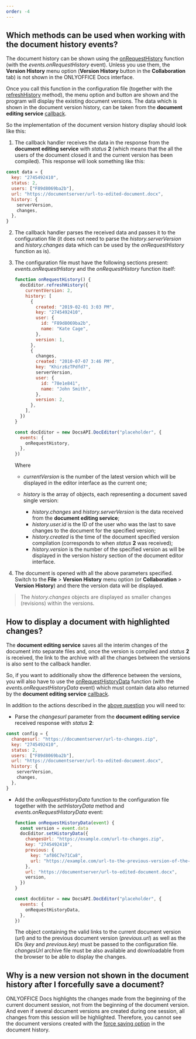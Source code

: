 ```yaml
---
order: -4
---
```


## Which methods can be used when working with the document history events?

  The document history can be shown using the [onRequestHistory](../../../Usage%20API/Config/Events/index.md#onrequesthistory) function (with the *events.onRequestHistory* event). Unless you use them, the **Version History** menu option (**Version History** button in the **Collaboration** tab) is not shown in the ONLYOFFICE Docs interface.

  Once you call this function in the configuration file (together with the [refreshHistory](../../../Usage%20API/Methods/index.md#refreshhistory) method), the menu option and button are shown and the program will display the existing document versions. The data which is shown in the document version history, can be taken from the **document editing service** [callback](../../../Usage%20API/Callback%20handler/index.md#status-2-3).

  So the implementation of the document version history display should look like this:

  1. The callback handler receives the data in the response from the **document editing service** with *status* **2** (which means that the all the users of the document closed it and the current version has been compiled). This response will look something like this:

``` javascript
const data = {
  key: "2745492410",
  status: 2,
  users: ["F89d8069ba2b"],
  url: "https://documentserver/url-to-edited-document.docx",
  history: {
    serverVersion,
    changes,
  },
}
  ```

  2. The callback handler parses the received data and passes it to the configuration file (it does not need to parse the *history.serverVersion* and *history.changes* data which can be used by the *onRequestHistory* function as is).

  3. The configuration file must have the following sections present: *events.onRequestHistory* and the *onRequestHistory* function itself:

     ``` javascript
     function onRequestHistory() {
       docEditor.refreshHistory({
         currentVersion: 2,
         history: [
           {
             created: "2019-02-01 3:03 PM",
             key: "2745492410",
             user: {
               id: "F89d8069ba2b",
               name: "Kate Cage",
             },
             version: 1,
           },
           {
             changes,
             created: "2010-07-07 3:46 PM",
             key: "Khirz6zTPdfd7",
             serverVersion,
             user: {
               id: "78e1e841",
               name: "John Smith",
             },
             version: 2,
           },
         ],
       })
     }
     
     const docEditor = new DocsAPI.DocEditor("placeholder", {
       events: {
         onRequestHistory,
       },
     })
     ```

     Where

     * *currentVersion* is the number of the latest version which will be displayed in the editor interface as the current one;

     * *history* is the array of objects, each representing a document saved single version:

       * *history.changes* and *history.serverVersion* is the data received from the **document editing service**;
       * *history.user.id* is the ID of the user who was the last to save changes to the document for the specified version;
       * *history.created* is the time of the document specified version compilation (corresponds to when *status* **2** was received);
       * *history.version* is the number of the specified version as will be displayed in the version history section of the document editor interface.

  4. The document is opened with all the above parameters specified. Switch to the **File** > **Version History** menu option (or **Collaboration** > **Version History**) and there the version data will be displayed.

  > The *history.changes* objects are displayed as smaller changes (revisions) within the versions.

## How to display a document with highlighted changes?

  The **document editing service** saves all the interim changes of the document into separate files and, once the version is compiled and *status* **2** is received, the link to the archive with all the changes between the versions is also sent to the callback handler.

  So, if you want to additionally show the difference between the versions, you will also have to use the [onRequestHistoryData](../../../Usage%20API/Config/Events/index.md#onrequesthistorydata) function (with the *events.onRequestHistoryData* event) which must contain data also returned by the **document editing service** [callback](../../../Usage%20API/Callback%20handler/index.md#changeshistory).

  In addition to the actions described in the [above question](#which-methods-can-be-used-when-working-with-the-document-history-events) you will need to:

  * Parse the *changesurl* parameter from the **document editing service** received response with *status* **2**:

``` javascript
const config = {
  changesurl: "https://documentserver/url-to-changes.zip",
  key: "2745492410",
  status: 2,
  users: ["F89d8069ba2b"],
  url: "https://documentserver/url-to-edited-document.docx",
  history: {
    serverVersion,
    changes,
  },
}
```
  * Add the *onRequestHistoryData* function to the configuration file together with the *setHistoryData* method and *events.onRequestHistoryData* event:

    ``` javascript
    function onRequestHistoryData(event) {
      const version = event.data
      docEditor.setHistoryData({
        changesUrl: "https://example.com/url-to-changes.zip",
        key: "2745492410",
        previous: {
          key: "af86C7e71Ca8",
          url: "https://example.com/url-to-the-previous-version-of-the-document.docx",
        },
        url: "https://documentserver/url-to-edited-document.docx",
        version,
      })
    }
    
    const docEditor = new DocsAPI.DocEditor("placeholder", {
      events: {
        onRequestHistoryData,
      },
    })
    ```
    The object containing the valid links to the current document version (*url*) and to the previous document version (*previous.url*) as well as the IDs (*key* and *previous.key*) must be passed to the configuration file. *changesUrl* archive file must be also available and downloadable from the browser to be able to display the changes.

## Why is a new version not shown in the document history after I forcefully save a document?

  ONLYOFFICE Docs highlights the changes made from the beginning of the current document session, not from the beginning of the document version. And even if several document versions are created during one session, all changes from this session will be highlighted. Therefore, you cannot see the document versions created with the [force saving option](../../../Get%20Started/How%20It%20Works/Saving%20file/index.md#force-saving) in the document history.
